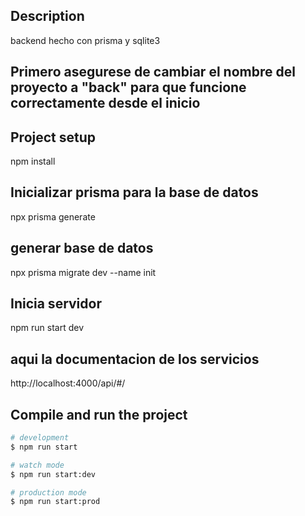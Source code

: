 
## Description

backend hecho con prisma y sqlite3
## Primero asegurese de cambiar el nombre del proyecto a "back" para que funcione correctamente desde el inicio
## Project setup

npm install

## Inicializar prisma para la base de datos

npx prisma generate

## generar base de datos

npx prisma migrate dev --name init

## Inicia servidor

npm run start dev

## aqui la documentacion de los servicios

http://localhost:4000/api/#/

## Compile and run the project

```bash
# development
$ npm run start

# watch mode
$ npm run start:dev

# production mode
$ npm run start:prod
```
